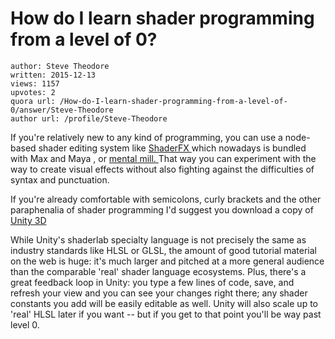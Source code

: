# How do I learn shader programming from a level of 0?

	author: Steve Theodore
	written: 2015-12-13
	views: 1157
	upvotes: 2
	quora url: /How-do-I-learn-shader-programming-from-a-level-of-0/answer/Steve-Theodore
	author url: /profile/Steve-Theodore


If you're relatively new to any kind of programming, you can use a node-based shader editing system like [ShaderFX ](http://www.shaderfx.com/)which nowadays is bundled with Max and Maya , or [mental mill. ](http://mental-mill-artist-edition.software.informer.com/1.0/)That way you can experiment with the way to create visual effects without also fighting against the difficulties of syntax and punctuation.

If you're already comfortable with semicolons, curly brackets and the other paraphenalia of shader programming I'd suggest you download a copy of [Unity 3D](https://unity3d.com/)

While Unity's shaderlab specialty language is not precisely the same as industry standards like HLSL or GLSL, the amount of good tutorial material on the web is huge: it's much larger and pitched at a more general audience than the comparable 'real' shader language ecosystems. Plus, there's a great feedback loop in Unity: you type a few lines of code, save, and refresh your view and you can see your changes right there; any shader constants you add will be easily editable as well. Unity will also scale up to 'real' HLSL later if you want -- but if you get to that point you'll be way past level 0.

 

